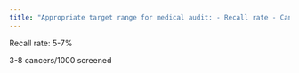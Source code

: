 ```yaml
---
title: "Appropriate target range for medical audit: - Recall rate - Cancer/1000 screened"
---
```

Recall rate: 5-7%

3-8 cancers/1000 screened

